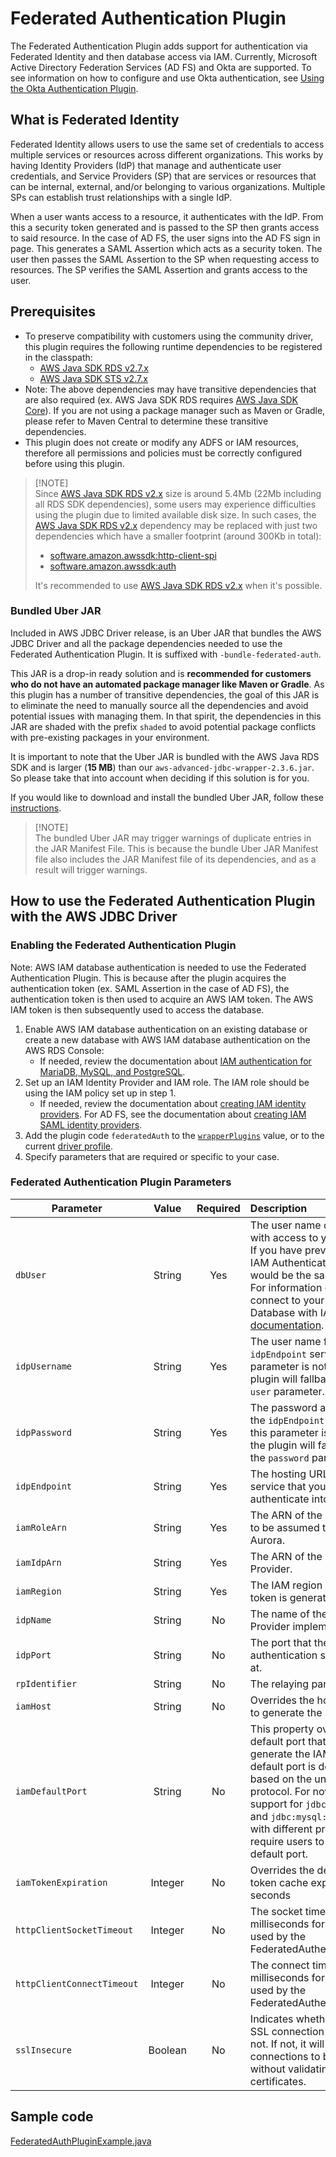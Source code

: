 # Federated Authentication Plugin

The Federated Authentication Plugin adds support for authentication via Federated Identity and then database access via IAM. 
Currently, Microsoft Active Directory Federation Services (AD FS) and Okta are supported. To see information on how to configure and use Okta authentication, see [Using the Okta Authentication Plugin](./UsingTheOktaAuthPlugin.md).

## What is Federated Identity
Federated Identity allows users to use the same set of credentials to access multiple services or resources across different organizations. This works by having Identity Providers (IdP) that manage and authenticate user credentials, and Service Providers (SP) that are services or resources that can be internal, external, and/or belonging to various organizations. Multiple SPs can establish trust relationships with a single IdP.

When a user wants access to a resource, it authenticates with the IdP. From this a security token generated and is passed to the SP then grants access to said resource.
In the case of AD FS, the user signs into the AD FS sign in page. This generates a SAML Assertion which acts as a security token. The user then passes the SAML Assertion to the SP when requesting access to resources. The SP verifies the SAML Assertion and grants access to the user. 

## Prerequisites
- To preserve compatibility with customers using the community driver, this plugin requires the following runtime dependencies to be registered in the classpath:
  - [AWS Java SDK RDS v2.7.x](https://central.sonatype.com/artifact/software.amazon.awssdk/rds)
  - [AWS Java SDK STS v2.7.x](https://central.sonatype.com/artifact/software.amazon.awssdk/sts)
- Note: The above dependencies may have transitive dependencies that are also required (ex. AWS Java SDK RDS requires [AWS Java SDK Core](https://central.sonatype.com/artifact/software.amazon.awssdk/aws-core/)). If you are not using a package manager such as Maven or Gradle, please refer to Maven Central to determine these transitive dependencies.
- This plugin does not create or modify any ADFS or IAM resources, therefore all permissions and policies must be correctly configured before using this plugin.

> [!NOTE]\
> Since [AWS Java SDK RDS v2.x](https://central.sonatype.com/artifact/software.amazon.awssdk/rds) size is around 5.4Mb (22Mb including all RDS SDK dependencies), some users may experience difficulties using the plugin due to limited available disk size.
> In such cases, the [AWS Java SDK RDS v2.x](https://central.sonatype.com/artifact/software.amazon.awssdk/rds) dependency may be replaced with just two dependencies which have a smaller footprint (around 300Kb in total):
> - [software.amazon.awssdk:http-client-spi](https://central.sonatype.com/artifact/software.amazon.awssdk/http-client-spi)
> - [software.amazon.awssdk:auth](https://central.sonatype.com/artifact/software.amazon.awssdk/auth)
>
> It's recommended to use [AWS Java SDK RDS v2.x](https://central.sonatype.com/artifact/software.amazon.awssdk/rds) when it's possible.

### Bundled Uber JAR
Included in AWS JDBC Driver release, is an Uber JAR that bundles the AWS JDBC Driver and all the package dependencies needed to use the Federated Authentication Plugin. 
It is suffixed with `-bundle-federated-auth`.

This JAR is a drop-in ready solution and is **recommended for customers who do not have an automated package manager like Maven or Gradle**. 
As this plugin has a number of transitive dependencies, the goal of this JAR is to eliminate the need to manually source all the dependencies and avoid potential issues with managing them. 
In that spirit, the dependencies in this JAR are shaded with the prefix `shaded` to avoid potential package conflicts with pre-existing packages in your environment.

It is important to note that the Uber JAR is bundled with the AWS Java RDS SDK and is larger (**15 MB**) than our `aws-advanced-jdbc-wrapper-2.3.6.jar`. So please take that into account when deciding if this solution is for you.

If you would like to download and install the bundled Uber JAR, follow these [instructions](../../GettingStarted.md#direct-download-and-installation).

> [!NOTE]\
> The bundled Uber JAR may trigger warnings of duplicate entries in the JAR Manifest File. This is because the bundle Uber JAR Manifest file also includes the JAR Manifest file of its dependencies, and as a result will trigger warnings.  

## How to use the Federated Authentication Plugin with the AWS JDBC Driver 

### Enabling the Federated Authentication Plugin
Note: AWS IAM database authentication is needed to use the Federated Authentication Plugin. This is because after the plugin acquires the authentication token (ex. SAML Assertion in the case of AD FS), the authentication token is then used to acquire an AWS IAM token. The AWS IAM token is then subsequently used to access the database.  

1. Enable AWS IAM database authentication on an existing database or create a new database with AWS IAM database authentication on the AWS RDS Console:
   - If needed, review the documentation about [IAM authentication for MariaDB, MySQL, and PostgreSQL](https://docs.aws.amazon.com/AmazonRDS/latest/UserGuide/UsingWithRDS.IAMDBAuth.html).
2. Set up an IAM Identity Provider and IAM role. The IAM role should be using the IAM policy set up in step 1. 
   - If needed, review the documentation about [creating IAM identity providers](https://docs.aws.amazon.com/IAM/latest/UserGuide/id_roles_providers_create.html). For AD FS, see the documentation about [creating IAM SAML identity providers](https://docs.aws.amazon.com/IAM/latest/UserGuide/id_roles_providers_create_saml.html).
3. Add the plugin code `federatedAuth` to the [`wrapperPlugins`](../UsingTheJdbcDriver.md#connection-plugin-manager-parameters) value, or to the current [driver profile](../UsingTheJdbcDriver.md#connection-plugin-manager-parameters).
4. Specify parameters that are required or specific to your case.

### Federated Authentication Plugin Parameters
| Parameter                  |  Value  | Required | Description                                                                                                                                                                                                                                                                                                                                                        | Default Value            | Example Value                                          |
|----------------------------|:-------:|:--------:|:-------------------------------------------------------------------------------------------------------------------------------------------------------------------------------------------------------------------------------------------------------------------------------------------------------------------------------------------------------------------|--------------------------|--------------------------------------------------------|
| `dbUser`                   | String  |   Yes    | The user name of the IAM user with access to your database. <br>If you have previously used the IAM Authentication Plugin, this would be the same IAM user. <br>For information on how to connect to your Aurora Database with IAM, see this [documentation](https://docs.aws.amazon.com/AmazonRDS/latest/AuroraUserGuide/UsingWithRDS.IAMDBAuth.Connecting.html). | `null`                   | `some_user_name`                                       |
| `idpUsername`              | String  |   Yes    | The user name for the `idpEndpoint` server. If this parameter is not specified, the plugin will fallback to using the `user` parameter.                                                                                                                                                                                                                            | `null`                   | `jimbob@example.com`                                   |
| `idpPassword`              | String  |   Yes    | The password associated with the `idpEndpoint` username. If this parameter is not specified, the plugin will fallback to using the `password` parameter.                                                                                                                                                                                                           | `null`                   | `someRandomPassword`                                   |
| `idpEndpoint`              | String  |   Yes    | The hosting URL for the service that you are using to authenticate into AWS Aurora.                                                                                                                                                                                                                                                                                | `null`                   | `ec2amaz-ab3cdef.example.com`                          |
| `iamRoleArn`               | String  |   Yes    | The ARN of the IAM Role that is to be assumed to access AWS Aurora.                                                                                                                                                                                                                                                                                                | `null`                   | `arn:aws:iam::123456789012:role/adfs_example_iam_role` |
| `iamIdpArn`                | String  |   Yes    | The ARN of the Identity Provider.                                                                                                                                                                                                                                                                                                                                  | `null`                   | `arn:aws:iam::123456789012:saml-provider/adfs_example` |
| `iamRegion`                | String  |   Yes    | The IAM region where the IAM token is generated.                                                                                                                                                                                                                                                                                                                   | `null`                   | `us-east-2`                                            |
| `idpName`                  | String  |    No    | The name of the Identity Provider implementation used.                                                                                                                                                                                                                                                                                                             | `adfs`                   | `adfs`                                                  |
| `idpPort`                  | String  |    No    | The port that the host for the authentication service listens at.                                                                                                                                                                                                                                                                                                  | `443`                    | `1234`                                                 |
| `rpIdentifier`             | String  |    No    | The relaying party identifier.                                                                                                                                                                                                                                                                                                                                     | `urn:amazon:webservices` | `urn:amazon:webservices`                               |
| `iamHost`                  | String  |    No    | Overrides the host that is used to generate the IAM token.                                                                                                                                                                                                                                                                                                         | `null`                   | `database.cluster-hash.us-east-1.rds.amazonaws.com`    |
| `iamDefaultPort`           | String  |    No    | This property overrides the default port that is used to generate the IAM token. The default port is determined based on the underlying driver protocol. For now, there is support for `jdbc:postgresql:` and `jdbc:mysql:`. Target drivers with different protocols will require users to provide a default port.                                                 | `null`                   | `1234`                                                 |
| `iamTokenExpiration`       | Integer |    No    | Overrides the default IAM token cache expiration in seconds                                                                                                                                                                                                                                                                                                        | `870`                    | `123`                                                  |
| `httpClientSocketTimeout`  | Integer |    No    | The socket timeout value in milliseconds for the HttpClient used by the FederatedAuthenticationPlugin.                                                                                                                                                                                                                                                             | `60000`                  | `60000`                                                |
| `httpClientConnectTimeout` | Integer |    No    | The connect timeout value in milliseconds for the HttpClient used by the FederatedAuthenticationPlugin.                                                                                                                                                                                                                                                            | `60000`                  | `60000`                                                |
| `sslInsecure`              | Boolean |    No    | Indicates whether or not the SSL connection is secure or not. If not, it will allow SSL connections to be made without validating the server's certificates.                                                                                                                                                                                                       | `true`                   | `false`                                                |

## Sample code
[FederatedAuthPluginExample.java](../../../examples/AWSDriverExample/src/main/java/software/amazon/FederatedAuthPluginExample.java)
